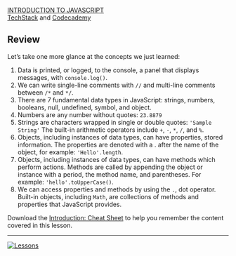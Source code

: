 [INTRODUCTION TO JAVASCRIPT](https://drive.google.com/open?id=18ynjjWfdaqXFLP_-1XwtXsfDGzxa8NGD)<br>
[TechStack](https://techstack.surge.sh) and [Codecademy](http://ssqt.co/mQfpbL0)

## Review

Let’s take one more glance at the concepts we just learned:
1. Data is printed, or logged, to the console, a panel that displays messages, with `console.log()`.
2. We can write single-line comments with `//` and multi-line comments between `/*` and `*/`.
3. There are 7 fundamental data types in JavaScript: strings, numbers, booleans, null, undefined, symbol, and object.
4. Numbers are any number without quotes: `23.8879`
5. Strings are characters wrapped in single or double quotes: `'Sample String'`
The built-in arithmetic operators include `+`, `-`, `*`, `/`, and `%`.
6. Objects, including instances of data types, can have properties, stored information. The properties are denoted with a . after the name of the object, for example: `'Hello'.length`.
7. Objects, including instances of data types, can have methods which perform actions. Methods are called by appending the object or instance with a period, the method name, and parentheses. For example: `'hello'.toUpperCase()`.
8. We can access properties and methods by using the `.`, dot operator.
Built-in objects, including `Math`, are collections of methods and properties that JavaScript provides.

Download the [Introduction: Cheat Sheet](https://www.codecademy.com/learn/introduction-to-javascript/modules/learn-javascript-introduction/reference) to help you remember the content covered in this lesson.

--------------------------------------------------------------------------------

[![Lessons](https://s3.amazonaws.com/codecademy-content/courses/learn-javascript-introduction-introduction-to-javascript/JS_graphic.svg)](https://drive.google.com/open?id=18ynjjWfdaqXFLP_-1XwtXsfDGzxa8NGD)
